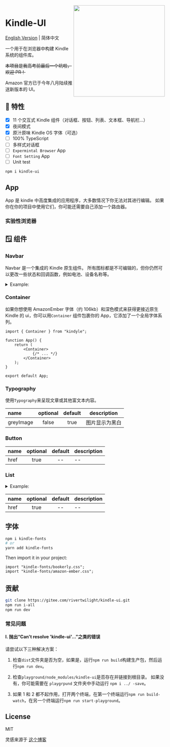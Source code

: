 <a href="https://app.fossa.com/projects/git%2Bgithub.com%2FRiverTwilight%2Fkindyle?ref=badge_large">
<img src="https://app.fossa.com/api/projects/git%2Bgithub.com%2FRiverTwilight%2Fkindyle.svg?type=large" align="right" height="288" width="288">
</a>

# Kindle-UI

[English Version](./README.en.md) | 简体中文

一个用于在浏览器中构建 Kindle 系统的组件库。

~~本项目是我高考前最后一个坑啦，欢迎 PR！~~

Amazon 官方已于今年八月陆续推送新版本的 UI。

## 🍊 特性

-   [x] 11 个交互式 Kindle 组件（对话框、按钮、列表、文本框、导航栏...）
-   [x] 夜间模式
-   [x] 原汁原味 Kindle OS 字体（可选）
-   [ ] 100% TypeScript
-   [ ] 多样式对话框
-   [ ] `Expermintal Browser` App
-   [ ] `Font Setting` App
-   [ ] Unit test

```bash
npm i kindle-ui
```

## App

App 是 kindle 中高度集成的应用程序，大多数情况下你无法对其进行编辑。 如果你在你的项目中使用它们，你可能还需要自己添加一个路由器。

### 实验性浏览器

## 🪟 组件

### Navbar

Navbar 是一个集成的 Kindle 原生组件。 所有图标都是不可编辑的，但你仍然可以更改一些状态和回调函数，例如电池、设备名称等。

<details>
  <summary>Example:</summary>
  
```JSX
<Navbar>
	<StatuBar airplane battery={86} deviceName="My Kindle" />
	<ActionBar>
		<ActionGroup>
			<ActionItem
				onClick={() => {
					history.push("/");
				}}
			>
				<HomeOutlineIcon />
				home
			</ActionItem>
			<ActionItem
				onClick={() => {
					history.goBack();
				}}
			>
				<ArrowBackSharpIcon />
				BACK
			</ActionItem>
			<ActionItem>
				<CogSharpIcon />
				settings
			</ActionItem>
		</ActionGroup>
		<ActionBarSpace />
		<ActionGroup>
			<SearchBar />
			<ActionBarMenu
				items={[
					{
						textPrimary: "Github",
						component: "a",
						href: "https://github.com/rivertwilight",
					},
				]}
			/>
		</ActionGroup>
	</ActionBar>
</Navbar>
```
</details>

### Container

如果你想使用 AmazonEmber 字体（约 106kb）和深色模式来获得更接近原生 Kindle 的 ui，你可以用`Container` 组件包裹你的 App，它添加了一个全局字体系列。

```JSX
import { Container } from "kindyle";

function App() {
	return (
		<Container>
            {/* ... */}
		</Container>
	);
}

export default App;
```

### Typography

使用`Typography`来呈现文章或其他富文本内容。

| name      | optional | default | description    |
| :-------- | :------: | :-----: | -------------- |
| greyImage |  false   |  true   | 图片显示为黑白 |

### Button

| name | optional | default | description |
| :--- | :------: | :-----: | ----------- |
| href |   true   |   --    | --          |

### List

<details>
  <summary>Example:</summary>

```JSX
	<List>
		<ListItem component={Link} to="/reader">
			<ListItemText primary="尘埃落定" second="阿来著" />
		</ListItem>
		<ListItem component="a" href="https://github.com">
			<ListItemText
				primary="The Adventure of Sherlok Holmoes (福尔摩斯探案集）"
				second="Arthur Conan Doyle"
			/>
			<ListItemIcon
				onClick={() => {
					alert("sdf");
				}}
			>
				<EllipsisVerticalIcon />
			</ListItemIcon>
		</ListItem>
	</List>
```

</details>

| name | optional | default | description |
| :--- | :------: | :-----: | ----------- |
| href |   true   |   --    | --          |

## 字体

```bash
npm i kindle-fonts
# or
yarn add kindle-fonts
```

Then import it in your project:

```JSX
import "kindle-fonts/bookerly.css";
import "kindle-fonts/amazon-ember.css";
```

## 贡献

```bash
git clone https://gitee.com/rivertwilight/kindle-ui.git
npm run i-all
npm run dev
```

### 常见问题

#### I. 抛出“Can't resolve 'kindle-ui'...”之类的错误

请尝试以下三种解决方案：

1. 检查`dist`文件夹是否为空，如果是，运行`npm run build`构建生产包，然后运行`npm run dev`。

2. 检查`playground/node_modules/kindle-ui`是否存在并链接到根目录。 如果没有，你可能需要在 `playgrpund` 文件夹中手动运行 `npm i ../ -save`。

3. 如果 1 和 2 都不起作用，打开两个终端，在第一个终端运行`npm run build-watch`，在另一个终端运行`npm run start-playground`。

## License

MIT

灵感来源于 [这个博客](https://ash.ms)
